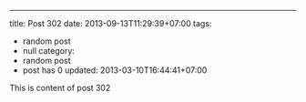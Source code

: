 ---
title: Post 302
date: 2013-09-13T11:29:39+07:00
tags:
  - random post
  - null
category:
  - random post
  - post has 0
updated: 2013-03-10T16:44:41+07:00

This is content of post 302